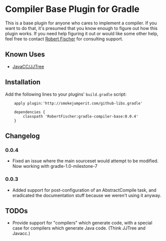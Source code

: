 # Compiler Base Plugin for Gradle

This is a base plugin for anyone who cares to implement a compiler. If you want to do that, it's presumed that you know enough to 
figure out how this plugin works.  If you need help figuring it out or would like some other help, feel free to contact 
[Robert Fischer](http://github.com/RobertFischer/) for consulting support.

## Known Uses

* [JavaCC/JJTree](http://github.com/RobertFischer/Gradle-Javacc-Plugin) 

## Installation

Add the following lines to your plugins' `build.gradle` script:

		apply plugin:'http://smokejumperit.com/github-libs.gradle'

		dependencies {
			classpath 'RobertFischer:gradle-compiler-base:0.0.4'
		}

## Changelog

### 0.0.4

* Fixed an issue where the main sourceset would attempt to be modified. Now working with gradle-1.0-milestone-7

### 0.0.3

* Added support for post-configuration of an AbstractCompile task, and eradicated the documentation stuff because we weren't using it anyway.

## TODOs 

* Provide support for "compilers" which generate code, with a special case for compilers which generate Java code. (Think JJTree and Javacc.)


